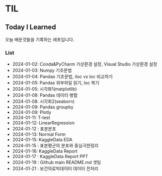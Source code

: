 # TIL
## Today I Learned

오늘 배운것들을 기록하는 레포입니다.

### List
- 2024-01-02: Conda&PyCharm 가상환경 설정, Visual Studio 가상환경 설정
- 2024-01-03: Numpy 기초문법
- 2024-01-04: Pandas 기초문법, iloc vs loc 비교하기
- 2024-01-05: Pandas 외부파일 읽기, loc 복기
- 2024-01-05: 시각화1(matplotlib)
- 2024-01-08: Pandas 데이터 병합
- 2024-01-08: 시각화2(seaborn)
- 2024-01-09: Pandas groupby
- 2024-01-09: Plotly
- 2024-01-11: T-test
- 2024-01-12: LinearRegression
- 2024-01-12 : 표본분포
- 2024-01-13: Normal Form
- 2024-01-15: KaggleData EDA
- 2024-01-15 : 표본평군의 분포와 중심극한정리
- 2024-01-16: KaggleData Report
- 2024-01-17 : KaggleData Report PPT
- 2024-01-19 : Github main README.md 셋팅
- 2024-01-21 : 보건의료빅데이터 데이터 전처리

